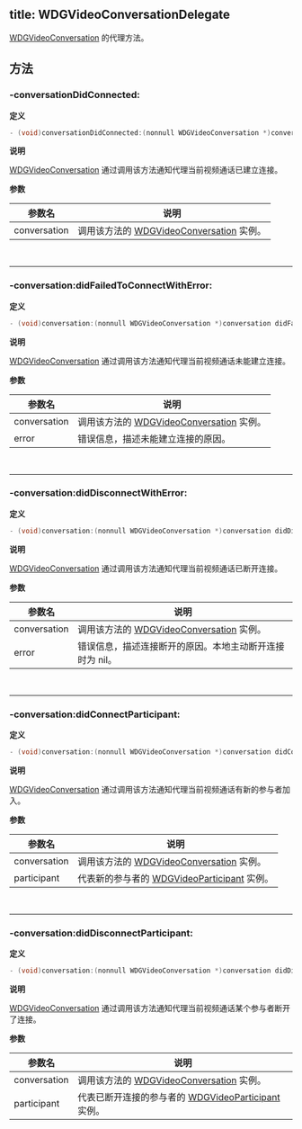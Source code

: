 title: WDGVideoConversationDelegate
---

[WDGVideoConversation](/video/iOS/api/WDGVideoConversation.html) 的代理方法。

## 方法

### -conversationDidConnected:

**定义**

```objectivec
- (void)conversationDidConnected:(nonnull WDGVideoConversation *)conversation;
```

**说明**

[WDGVideoConversation](/video/iOS/api/WDGVideoConversation.html) 通过调用该方法通知代理当前视频通话已建立连接。

**参数**

 参数名 | 说明 
---|---
conversation|调用该方法的 [WDGVideoConversation](/video/iOS/api/WDGVideoConversation.html) 实例。

</br>

---

### -conversation:didFailedToConnectWithError:

**定义**

```objectivec
- (void)conversation:(nonnull WDGVideoConversation *)conversation didFailedToConnectWithError:(nonnull NSError *)error;
```

**说明**

[WDGVideoConversation](/video/iOS/api/WDGVideoConversation.html) 通过调用该方法通知代理当前视频通话未能建立连接。

**参数**

 参数名 | 说明 
---|---
conversation|调用该方法的 [WDGVideoConversation](/video/iOS/api/WDGVideoConversation.html) 实例。
error|错误信息，描述未能建立连接的原因。

</br>

---

### -conversation:didDisconnectWithError:

**定义**

```objectivec
- (void)conversation:(nonnull WDGVideoConversation *)conversation didDisconnectWithError:(NSError *_Nullable)error;
```

**说明**

[WDGVideoConversation](/video/iOS/api/WDGVideoConversation.html) 通过调用该方法通知代理当前视频通话已断开连接。

**参数**

 参数名 | 说明 
---|---
conversation|调用该方法的 [WDGVideoConversation](/video/iOS/api/WDGVideoConversation.html) 实例。
error|错误信息，描述连接断开的原因。本地主动断开连接时为 nil。

</br>

---

### -conversation:didConnectParticipant:

**定义**

```objectivec
- (void)conversation:(nonnull WDGVideoConversation *)conversation didConnectParticipant:(nonnull WDGVideoParticipant *)participant;
```

**说明**

[WDGVideoConversation](/video/iOS/api/WDGVideoConversation.html) 通过调用该方法通知代理当前视频通话有新的参与者加入。

**参数**

 参数名 | 说明 
---|---
conversation|调用该方法的 [WDGVideoConversation](/video/iOS/api/WDGVideoConversation.html) 实例。
participant|代表新的参与者的 [WDGVideoParticipant](/video/iOS/api/WDGVideoParticipant.html) 实例。

</br>

---

### -conversation:didDisconnectParticipant:

**定义**

```objectivec
- (void)conversation:(nonnull WDGVideoConversation *)conversation didDisconnectParticipant:(nonnull WDGVideoParticipant *)participant;
```

**说明**

[WDGVideoConversation](/video/iOS/api/WDGVideoConversation.html) 通过调用该方法通知代理当前视频通话某个参与者断开了连接。

**参数**

 参数名 | 说明 
---|---
conversation|调用该方法的 [WDGVideoConversation](/video/iOS/api/WDGVideoConversation.html) 实例。
participant|代表已断开连接的参与者的 [WDGVideoParticipant](/video/iOS/api/WDGVideoParticipant.html) 实例。
